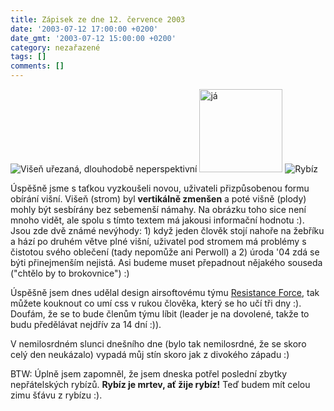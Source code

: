 ```yaml
---
title: Zápisek ze dne 12. července 2003
date: '2003-07-12 17:00:00 +0200'
date_gmt: '2003-07-12 15:00:00 +0200'
category: nezařazené
tags: []
comments: []
---
```

<div ><img src="/assets/migrated/old-images/visne.jpg" alt="Višeň uřezaná, dlouhodobě neperspektivní">  <img alt="já" style="width:133px" src="/assets/migrated/old-images/ja.jpg">  <img src="/assets/migrated/old-images/rybiz.jpg" alt="Rybíz"></div>
<p>Úspěšně jsme s  taťkou vyzkoušeli novou, uživateli přizpůsobenou formu obírání višní. Višeň  (strom) byl <span style="font-weight:bold">vertikálně zmenšen</span> a poté višně (plody) mohly  být sesbírány bez sebemenší námahy. Na obrázku toho sice není mnoho vidět, ale  spolu s tímto textem má jakousi informační hodnotu :). Jsou zde dvě známé <span  class="oranz">nevýhody</span>: 1) když jeden člověk stojí nahoře na žebříku a  hází po druhém větve plné višní, uživatel pod stromem má problémy s čistotou  svého oblečení (tady nepomůže ani Perwoll) a 2) úroda '04 zdá se býti <span  class="oranz">přinejmenším nejistá</span>. Asi budeme muset přepadnout nějakého  souseda (&quot;chtělo by to brokovnice&quot;) :)</p>
<p>Úspěšně jsem dnes udělal  design airsoftovému týmu <a href="http://www.resistanceforce.wz.cz" target="_blank">Resistance  Force</a>, tak můžete kouknout co umí css v rukou člověka, který se ho učí tři  dny :). Doufám, že se to bude členům týmu líbit (leader je na dovolené, takže to  budu předělávat nejdřív za 14 dní :)).</p>
<p>V  nemilosrdném slunci dnešního dne (bylo tak nemilosrdné, že se skoro celý den  neukázalo) vypadá můj stín skoro jak z divokého západu :)</p>
<p>BTW: Úplně jsem zapomněl, že jsem dneska potřel poslední zbytky nepřátelských  rybízů. <span style="font-weight:bold">Rybíz je mrtev, ať žije rybíz!</span> Teď budem mít  celou zimu šťávu z rybízu :).</p>
